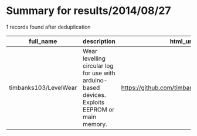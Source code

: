 
# Summary for results/2014/08/27
    
1 records found after deduplication

| full_name | description | html_url | matched_list | matched_count | pushed_at | size | stargazers_count | language | forks_count |
|-----------------------|-------------------------------------------------------------------------------------------------|------------------------------------------|----------------|-----------------|---------------------------|--------|--------------------|------------|---------------|
| timbanks103/LevelWear | Wear levelling circular log for use with arduino-based devices. Exploits EEPROM or main memory. | https://github.com/timbanks103/LevelWear | ['exploit'] | 1 | 2014-08-27 14:41:43+00:00 | 0 | 0 | nan | 0 |
